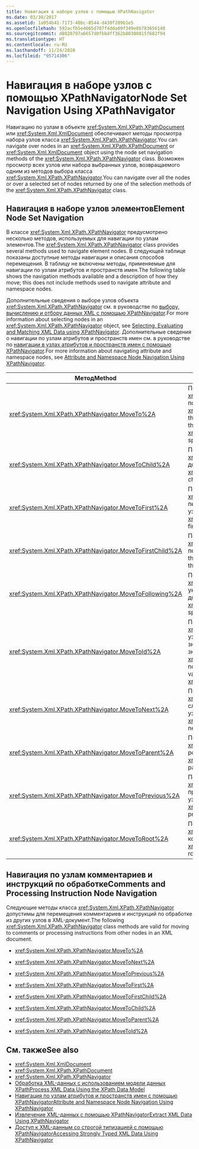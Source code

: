 ```yaml
---
title: Навигация в наборе узлов с помощью XPathNavigator
ms.date: 03/30/2017
ms.assetid: 1a954b41-7173-40bc-8544-d430f209b1e5
ms.openlocfilehash: 592acfb5e4065d707f4dda09f349e8b783656148
ms.sourcegitcommit: d8020797a6657d0fbbdff362b80300815f682f94
ms.translationtype: HT
ms.contentlocale: ru-RU
ms.lasthandoff: 11/24/2020
ms.locfileid: "95714306"
---
```

# <a name="node-set-navigation-using-xpathnavigator"></a><span data-ttu-id="30fd5-102">Навигация в наборе узлов с помощью XPathNavigator</span><span class="sxs-lookup"><span data-stu-id="30fd5-102">Node Set Navigation Using XPathNavigator</span></span>

<span data-ttu-id="30fd5-103">Навигацию по узлам в объекте <xref:System.Xml.XPath.XPathDocument> или <xref:System.Xml.XmlDocument> обеспечивают методы просмотра набора узлов класса <xref:System.Xml.XPath.XPathNavigator>.</span><span class="sxs-lookup"><span data-stu-id="30fd5-103">You can navigate over nodes in an <xref:System.Xml.XPath.XPathDocument> or <xref:System.Xml.XmlDocument> object using the node set navigation methods of the <xref:System.Xml.XPath.XPathNavigator> class.</span></span> <span data-ttu-id="30fd5-104">Возможен просмотр всех узлов или набора выбранных узлов, возвращаемого одним из методов выбора класса <xref:System.Xml.XPath.XPathNavigator>.</span><span class="sxs-lookup"><span data-stu-id="30fd5-104">You can navigate over all the nodes or over a selected set of nodes returned by one of the selection methods of the <xref:System.Xml.XPath.XPathNavigator> class.</span></span>  
  
## <a name="element-node-set-navigation"></a><span data-ttu-id="30fd5-105">Навигация в наборе узлов элементов</span><span class="sxs-lookup"><span data-stu-id="30fd5-105">Element Node Set Navigation</span></span>  

 <span data-ttu-id="30fd5-106">В классе <xref:System.Xml.XPath.XPathNavigator> предусмотрено несколько методов, используемых для навигации по узлам элементов.</span><span class="sxs-lookup"><span data-stu-id="30fd5-106">The <xref:System.Xml.XPath.XPathNavigator> class provides several methods used to navigate element nodes.</span></span> <span data-ttu-id="30fd5-107">В следующей таблице показаны доступные методы навигации и описания способов перемещения. В таблицу не включены методы, применяемые для навигации по узлам атрибутов и пространств имен.</span><span class="sxs-lookup"><span data-stu-id="30fd5-107">The following table shows the navigation methods available and a description of how they move; this does not include methods used to navigate attribute and namespace nodes.</span></span>  
  
 <span data-ttu-id="30fd5-108">Дополнительные сведения о выборе узлов объекта <xref:System.Xml.XPath.XPathNavigator> см. в руководстве по [выбору, вычислению и отбору данных XML с помощью XPathNavigator](selecting-evaluating-and-matching-xml-data-using-xpathnavigator.md).</span><span class="sxs-lookup"><span data-stu-id="30fd5-108">For more information about selecting nodes in an <xref:System.Xml.XPath.XPathNavigator> object, see [Selecting, Evaluating and Matching XML Data using XPathNavigator](selecting-evaluating-and-matching-xml-data-using-xpathnavigator.md).</span></span> <span data-ttu-id="30fd5-109">Дополнительные сведения о навигации по узлам атрибутов и пространств имен см. в руководстве по [навигации в узлах атрибутов и пространств имен с помощью XPathNavigator](attribute-and-namespace-node-navigation-using-xpathnavigator.md).</span><span class="sxs-lookup"><span data-stu-id="30fd5-109">For more information about navigating attribute and namespace nodes, see [Attribute and Namespace Node Navigation Using XPathNavigator](attribute-and-namespace-node-navigation-using-xpathnavigator.md).</span></span>  
  
|<span data-ttu-id="30fd5-110">Метод</span><span class="sxs-lookup"><span data-stu-id="30fd5-110">Method</span></span>|<span data-ttu-id="30fd5-111">Описание</span><span class="sxs-lookup"><span data-stu-id="30fd5-111">Description</span></span>|  
|------------|-----------------|  
|<xref:System.Xml.XPath.XPathNavigator.MoveTo%2A>|<span data-ttu-id="30fd5-112">Перемещает объект <xref:System.Xml.XPath.XPathNavigator> в положение указанного объекта <xref:System.Xml.XPath.XPathNavigator>.</span><span class="sxs-lookup"><span data-stu-id="30fd5-112">Moves the <xref:System.Xml.XPath.XPathNavigator> to the same position of the <xref:System.Xml.XPath.XPathNavigator> specified.</span></span>|  
|<xref:System.Xml.XPath.XPathNavigator.MoveToChild%2A>|<span data-ttu-id="30fd5-113">Перемещает объект <xref:System.Xml.XPath.XPathNavigator> в дочерний узел текущего узла.</span><span class="sxs-lookup"><span data-stu-id="30fd5-113">Moves the <xref:System.Xml.XPath.XPathNavigator> to a child node of the current node.</span></span>|  
|<xref:System.Xml.XPath.XPathNavigator.MoveToFirst%2A>|<span data-ttu-id="30fd5-114">Перемещает объект <xref:System.Xml.XPath.XPathNavigator> в первый узел одного уровня с текущим узлом.</span><span class="sxs-lookup"><span data-stu-id="30fd5-114">Moves the <xref:System.Xml.XPath.XPathNavigator> to the first sibling node of the current node.</span></span>|  
|<xref:System.Xml.XPath.XPathNavigator.MoveToFirstChild%2A>|<span data-ttu-id="30fd5-115">Перемещает объект <xref:System.Xml.XPath.XPathNavigator> в первый дочерний узел текущего узла.</span><span class="sxs-lookup"><span data-stu-id="30fd5-115">Moves the <xref:System.Xml.XPath.XPathNavigator> to the first child node of the current node.</span></span>|  
|<xref:System.Xml.XPath.XPathNavigator.MoveToFollowing%2A>|<span data-ttu-id="30fd5-116">Перемещает объект <xref:System.Xml.XPath.XPathNavigator> в указанный элемент в порядке следования документов.</span><span class="sxs-lookup"><span data-stu-id="30fd5-116">Moves the <xref:System.Xml.XPath.XPathNavigator> to the specified element in document order.</span></span>|  
|<xref:System.Xml.XPath.XPathNavigator.MoveToId%2A>|<span data-ttu-id="30fd5-117">Перемещает объект <xref:System.Xml.XPath.XPathNavigator> в узел, имеющий атрибут типа `ID` со значением, которое совпадает с данным значением <xref:System.String>.</span><span class="sxs-lookup"><span data-stu-id="30fd5-117">Moves the <xref:System.Xml.XPath.XPathNavigator> to the node that has an attribute of type `ID` with a value that matches the given <xref:System.String>.</span></span>|  
|<xref:System.Xml.XPath.XPathNavigator.MoveToNext%2A>|<span data-ttu-id="30fd5-118">Перемещает объект <xref:System.Xml.XPath.XPathNavigator> в следующий узел одного уровня с текущим узлом.</span><span class="sxs-lookup"><span data-stu-id="30fd5-118">Moves the <xref:System.Xml.XPath.XPathNavigator> to the next sibling node of the current node.</span></span>|  
|<xref:System.Xml.XPath.XPathNavigator.MoveToParent%2A>|<span data-ttu-id="30fd5-119">Перемещает объект <xref:System.Xml.XPath.XPathNavigator> в родительский узел текущего узла.</span><span class="sxs-lookup"><span data-stu-id="30fd5-119">Moves the <xref:System.Xml.XPath.XPathNavigator> to the parent node of the current node.</span></span>|  
|<xref:System.Xml.XPath.XPathNavigator.MoveToPrevious%2A>|<span data-ttu-id="30fd5-120">Перемещает объект <xref:System.Xml.XPath.XPathNavigator> в предыдущий узел одного уровня с текущим узлом.</span><span class="sxs-lookup"><span data-stu-id="30fd5-120">Moves the <xref:System.Xml.XPath.XPathNavigator> to the previous sibling node of the current node.</span></span>|  
|<xref:System.Xml.XPath.XPathNavigator.MoveToRoot%2A>|<span data-ttu-id="30fd5-121">Перемещает объект <xref:System.Xml.XPath.XPathNavigator> в корневой узел XML-документа.</span><span class="sxs-lookup"><span data-stu-id="30fd5-121">Moves the <xref:System.Xml.XPath.XPathNavigator> to the root node of the XML document.</span></span>|  
  
## <a name="comments-and-processing-instruction-node-navigation"></a><span data-ttu-id="30fd5-122">Навигация по узлам комментариев и инструкций по обработке</span><span class="sxs-lookup"><span data-stu-id="30fd5-122">Comments and Processing Instruction Node Navigation</span></span>  

 <span data-ttu-id="30fd5-123">Следующие методы класса <xref:System.Xml.XPath.XPathNavigator> допустимы для перемещения комментариев и инструкций по обработке из других узлов в XML-документ.</span><span class="sxs-lookup"><span data-stu-id="30fd5-123">The following <xref:System.Xml.XPath.XPathNavigator> class methods are valid for moving to comments or processing instructions from other nodes in an XML document.</span></span>  
  
- <xref:System.Xml.XPath.XPathNavigator.MoveTo%2A>  
  
- <xref:System.Xml.XPath.XPathNavigator.MoveToNext%2A>  
  
- <xref:System.Xml.XPath.XPathNavigator.MoveToPrevious%2A>  
  
- <xref:System.Xml.XPath.XPathNavigator.MoveToFirst%2A>  
  
- <xref:System.Xml.XPath.XPathNavigator.MoveToFirstChild%2A>  
  
- <xref:System.Xml.XPath.XPathNavigator.MoveToChild%2A>  
  
- <xref:System.Xml.XPath.XPathNavigator.MoveToParent%2A>  
  
- <xref:System.Xml.XPath.XPathNavigator.MoveToId%2A>  
  
## <a name="see-also"></a><span data-ttu-id="30fd5-124">См. также</span><span class="sxs-lookup"><span data-stu-id="30fd5-124">See also</span></span>

- <xref:System.Xml.XmlDocument>
- <xref:System.Xml.XPath.XPathDocument>
- <xref:System.Xml.XPath.XPathNavigator>
- [<span data-ttu-id="30fd5-125">Обработка XML-данных с использованием модели данных XPath</span><span class="sxs-lookup"><span data-stu-id="30fd5-125">Process XML Data Using the XPath Data Model</span></span>](process-xml-data-using-the-xpath-data-model.md)
- [<span data-ttu-id="30fd5-126">Навигация по узлам атрибутов и пространств имен с помощью XPathNavigator</span><span class="sxs-lookup"><span data-stu-id="30fd5-126">Attribute and Namespace Node Navigation Using XPathNavigator</span></span>](attribute-and-namespace-node-navigation-using-xpathnavigator.md)
- [<span data-ttu-id="30fd5-127">Извлечение XML-данных с помощью XPathNavigator</span><span class="sxs-lookup"><span data-stu-id="30fd5-127">Extract XML Data Using XPathNavigator</span></span>](extract-xml-data-using-xpathnavigator.md)
- [<span data-ttu-id="30fd5-128">Доступ к XML-данным со строгой типизацией с помощью XPathNavigator</span><span class="sxs-lookup"><span data-stu-id="30fd5-128">Accessing Strongly Typed XML Data Using XPathNavigator</span></span>](accessing-strongly-typed-xml-data-using-xpathnavigator.md)
